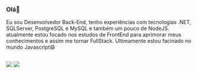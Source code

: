 ### Olá👋

<!--
**cloviswrodrigues/cloviswrodrigues** is a ✨ _special_ ✨ repository because its `README.md` (this file) appears on your GitHub profile.

Here are some ideas to get you started:

- 🔭 I’m currently working on ...
- 🌱 I’m currently learning ...
- 👯 I’m looking to collaborate on ...
- 🤔 I’m looking for help with ...
- 💬 Ask me about ...
- 📫 How to reach me: ...
- 😄 Pronouns: ...
- ⚡ Fun fact: ...
-->
Eu sou Desenvolvedor Back-End, tenho experiências com tecnologias .NET, SQLServer, PostgreSQL e MySQL e também um pouco de NodeJS. atualmente estou focado nos estudos de FrontEnd para aprimorar meus conhecimentos e assim me tornar FullStack. Ultimamente estou facinado no mundo Javascript😄 

##
<div> 
  <a href = "mailto:cloviswrodrigues@gmail.com"><img src="https://img.shields.io/badge/-Gmail-%23333?style=for-the-badge&logo=gmail&logoColor=white" target="_blank"></a>
  <a href="https://www.linkedin.com/in/cl%C3%B3viswrodrigues/" target="_blank"><img src="https://img.shields.io/badge/-LinkedIn-%230077B5?style=for-the-badge&logo=linkedin&logoColor=white" target="_blank"></a>  
</div>
